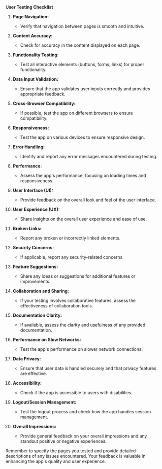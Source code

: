 **User Testing Checklist**

1. **Page Navigation:**
   - Verify that navigation between pages is smooth and intuitive.

2. **Content Accuracy:**
   - Check for accuracy in the content displayed on each page.

3. **Functionality Testing:**
   - Test all interactive elements (buttons, forms, links) for proper functionality.

4. **Data Input Validation:**
   - Ensure that the app validates user inputs correctly and provides appropriate feedback.

5. **Cross-Browser Compatibility:**
   - If possible, test the app on different browsers to ensure compatibility.

6. **Responsiveness:**
   - Test the app on various devices to ensure responsive design.

7. **Error Handling:**
   - Identify and report any error messages encountered during testing.

8. **Performance:**
   - Assess the app's performance, focusing on loading times and responsiveness.

9. **User Interface (UI):**
   - Provide feedback on the overall look and feel of the user interface.

10. **User Experience (UX):**
    - Share insights on the overall user experience and ease of use.

11. **Broken Links:**
    - Report any broken or incorrectly linked elements.

12. **Security Concerns:**
    - If applicable, report any security-related concerns.

13. **Feature Suggestions:**
    - Share any ideas or suggestions for additional features or improvements.

14. **Collaboration and Sharing:**
    - If your testing involves collaborative features, assess the effectiveness of collaboration tools.

15. **Documentation Clarity:**
    - If available, assess the clarity and usefulness of any provided documentation.

16. **Performance on Slow Networks:**
    - Test the app's performance on slower network connections.

17. **Data Privacy:**
    - Ensure that user data is handled securely and that privacy features are effective.

18. **Accessibility:**
    - Check if the app is accessible to users with disabilities.

19. **Logout/Session Management:**
    - Test the logout process and check how the app handles session management.

20. **Overall Impressions:**
    - Provide general feedback on your overall impressions and any standout positive or negative experiences.

Remember to specify the pages you tested and provide detailed descriptions of any issues encountered. Your feedback is valuable in enhancing the app's quality and user experience.